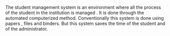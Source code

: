 The student management system is an environment where all the process of the student in the institution is managed . It is done through the automated computerized method. Conventionally this system is done using papers , files and binders. But this system saves the time of the student and of the administrator.
